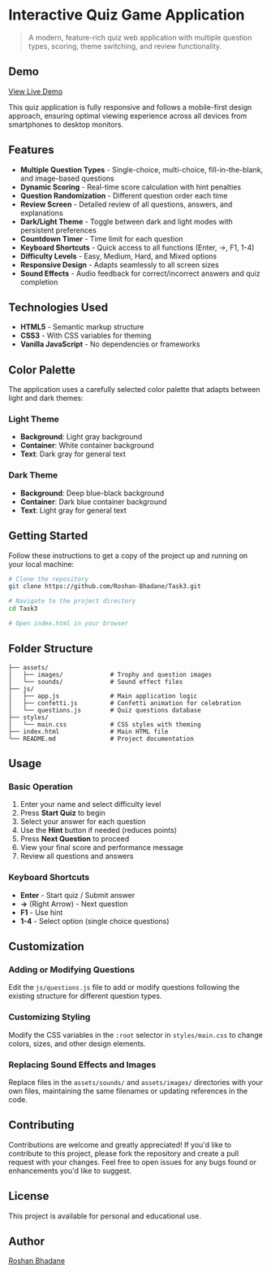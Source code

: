 # Interactive Quiz Game Application

> A modern, feature-rich quiz web application with multiple question types, scoring, theme switching, and review functionality.

## Demo

[View Live Demo](https://roshan-bhadane.github.io/SCT_WD_3/)

This quiz application is fully responsive and follows a mobile-first design approach, ensuring optimal viewing experience across all devices from smartphones to desktop monitors.

## Features

- **Multiple Question Types** - Single-choice, multi-choice, fill-in-the-blank, and image-based questions
- **Dynamic Scoring** - Real-time score calculation with hint penalties
- **Question Randomization** - Different question order each time
- **Review Screen** - Detailed review of all questions, answers, and explanations
- **Dark/Light Theme** - Toggle between dark and light modes with persistent preferences
- **Countdown Timer** - Time limit for each question
- **Keyboard Shortcuts** - Quick access to all functions (Enter, →, F1, 1-4)
- **Difficulty Levels** - Easy, Medium, Hard, and Mixed options
- **Responsive Design** - Adapts seamlessly to all screen sizes
- **Sound Effects** - Audio feedback for correct/incorrect answers and quiz completion

## Technologies Used

- **HTML5** - Semantic markup structure
- **CSS3** - With CSS variables for theming
- **Vanilla JavaScript** - No dependencies or frameworks

## Color Palette

The application uses a carefully selected color palette that adapts between light and dark themes:

### Light Theme
- **Background**: Light gray background
- **Container**: White container background
- **Text**: Dark gray for general text

### Dark Theme
- **Background**: Deep blue-black background
- **Container**: Dark blue container background
- **Text**: Light gray for general text

## Getting Started

Follow these instructions to get a copy of the project up and running on your local machine:

```bash
# Clone the repository
git clone https://github.com/Roshan-Bhadane/Task3.git

# Navigate to the project directory
cd Task3

# Open index.html in your browser
```

## Folder Structure

```
├── assets/
│   ├── images/             # Trophy and question images
│   └── sounds/             # Sound effect files
├── js/
│   ├── app.js              # Main application logic
│   ├── confetti.js         # Confetti animation for celebration
│   └── questions.js        # Quiz questions database
├── styles/
│   └── main.css            # CSS styles with theming
├── index.html              # Main HTML file
└── README.md               # Project documentation
```

## Usage

### Basic Operation
1. Enter your name and select difficulty level
2. Press **Start Quiz** to begin
3. Select your answer for each question
4. Use the **Hint** button if needed (reduces points)
5. Press **Next Question** to proceed
6. View your final score and performance message
7. Review all questions and answers

### Keyboard Shortcuts
- **Enter** - Start quiz / Submit answer
- **→** (Right Arrow) - Next question
- **F1** - Use hint
- **1-4** - Select option (single choice questions)

## Customization

### Adding or Modifying Questions
Edit the `js/questions.js` file to add or modify questions following the existing structure for different question types.

### Customizing Styling
Modify the CSS variables in the `:root` selector in `styles/main.css` to change colors, sizes, and other design elements.

### Replacing Sound Effects and Images
Replace files in the `assets/sounds/` and `assets/images/` directories with your own files, maintaining the same filenames or updating references in the code.

## Contributing

Contributions are welcome and greatly appreciated! If you'd like to contribute to this project, please fork the repository and create a pull request with your changes. Feel free to open issues for any bugs found or enhancements you'd like to suggest.

## License

This project is available for personal and educational use.

## Author

[Roshan Bhadane](https://github.com/Roshan-Bhadane)
        
